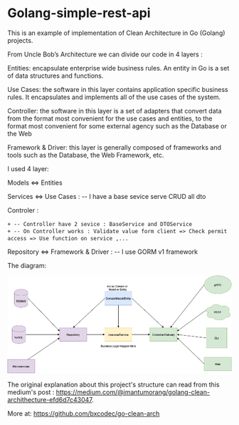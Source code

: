 # Golang-simple-rest-api


This is an example of implementation of Clean Architecture in Go (Golang) projects.


From Uncle Bob’s Architecture we can divide our code in 4 layers :


Entities: encapsulate enterprise wide business rules. An entity in Go is a set of data structures and functions.

Use Cases: the software in this layer contains application specific business rules. It encapsulates and implements all of the use cases of the system.

Controller: the software in this layer is a set of adapters that convert data from the format most convenient for the use cases and entities, to the format most convenient for some external agency such as the Database or the Web

Framework & Driver: this layer is generally composed of frameworks and tools such as the Database, the Web Framework, etc.


I used 4 layer:

Models <=> Entities

Services <=> Use Cases :  -- I have a base sevice serve CRUD  all dto

Controler :

    + -- Controller have 2 sevice : BaseService and DTOService 
    + -- On Controller works : Validate value form client => Check permit access => Use function on service ,...
    
Repository <=> Framework & Driver : -- I use GORM v1 framework


The diagram:


<p><a target="_blank" rel="noopener noreferrer" href="https://github.com/nvt206/Golang-simple-rest-api/blob/master/clean-arch.png"><img src="https://github.com/nvt206/Golang-simple-rest-api/blob/master/clean-arch.png" alt="golang clean architecture" style="max-width:100%;"></a></p>

The original explanation about this project's structure can read from this medium's post : https://medium.com/@imantumorang/golang-clean-archithecture-efd6d7c43047.

More at: https://github.com/bxcodec/go-clean-arch

